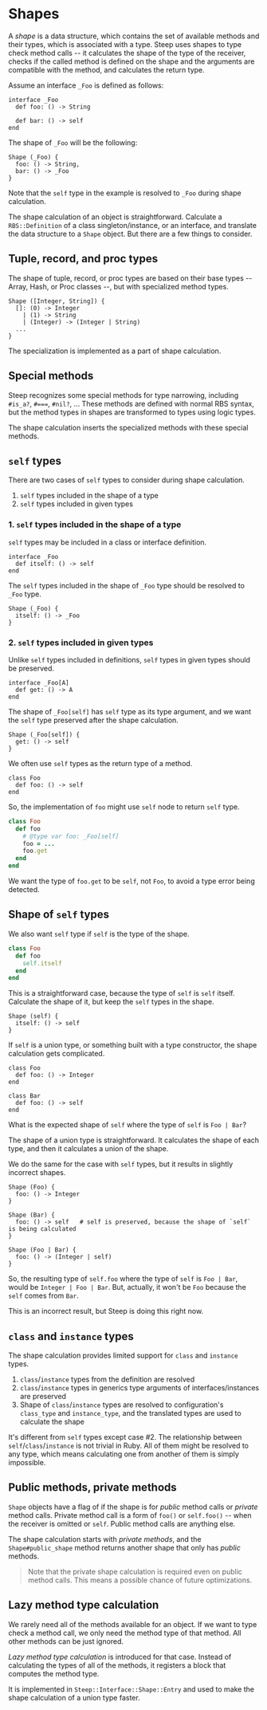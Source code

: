 # Shapes

A *shape* is a data structure, which contains the set of available methods and their types, which is associated with a type. Steep uses shapes to type check method calls -- it calculates the shape of the type of the receiver, checks if the called method is defined on the shape and the arguments are compatible with the method, and calculates the return type.

Assume an interface `_Foo` is defined as follows:

```rbs
interface _Foo
  def foo: () -> String

  def bar: () -> self
end
```

The shape of `_Foo` will be the following:

```
Shape (_Foo) {
  foo: () -> String,
  bar: () -> _Foo
}
```

Note that the `self` type in the example is resolved to `_Foo` during shape calculation.

The shape calculation of an object is straightforward. Calculate a `RBS::Definition` of a class singleton/instance, or an interface, and translate the data structure to a `Shape` object. But there are a few things to consider.

## Tuple, record, and proc types

The shape of tuple, record, or proc types are based on their base types -- Array, Hash, or Proc classes --, but with specialized method types.

```
Shape ([Integer, String]) {
  []: (0) -> Integer
    | (1) -> String
    | (Integer) -> (Integer | String)
  ...
}
```

The specialization is implemented as a part of shape calculation.

## Special methods

Steep recognizes some special methods for type narrowing, including `#is_a?`, `#===`, `#nil?`, ... These methods are defined with normal RBS syntax, but the method types in shapes are transformed to types using logic types.

The shape calculation inserts the specialized methods with these special methods.

## `self` types

There are two cases of `self` types to consider during shape calculation.

1. `self` types included in the shape of a type
2. `self` types included in given types

### 1. `self` types included in the shape of a type

`self` types may be included in a class or interface definition.

```rbs
interface _Foo
  def itself: () -> self
end
```

The `self` types included in the shape of `_Foo` type should be resolved to `_Foo` type.

```
Shape (_Foo) {
  itself: () -> _Foo
}
```

### 2. `self` types included in given types

Unlike `self` types included in definitions, `self` types in given types should be preserved.

```rbs
interface _Foo[A]
  def get: () -> A
end
```

The shape of `_Foo[self]` has `self` type as its type argument, and we want the `self` type preserved after the shape calculation.

```
Shape (_Foo[self]) {
  get: () -> self
}
```

We often use `self` types as the return type of a method.

```rbs
class Foo
  def foo: () -> self
end
```

So, the implementation of `foo` might use `self` node to return `self` type.

```rb
class Foo
  def foo
    # @type var foo: _Foo[self]
    foo = ...
    foo.get
  end
end
```

We want the type of `foo.get` to be `self`, not `Foo`, to avoid a type error being detected.

## Shape of `self` types

We also want `self` type if `self` is the type of the shape.

```rb
class Foo
  def foo
    self.itself
  end
end
```

This is a straightforward case, because the type of `self` is `self` itself. Calculate the shape of it, but keep the `self` types in the shape.

```
Shape (self) {
  itself: () -> self
}
```

If `self` is a union type, or something built with a type constructor, the shape calculation gets complicated.

```rbs
class Foo
  def foo: () -> Integer
end

class Bar
  def foo: () -> self
end
```

What is the expected shape of `self` where the type of `self` is `Foo | Bar`?

The shape of a union type is straightforward. It calculates the shape of each type, and then it calculates a union of the shape.

We do the same for the case with `self` types, but it results in slightly incorrect shapes.

```
Shape (Foo) {
  foo: () -> Integer
}

Shape (Bar) {
  foo: () -> self   # self is preserved, because the shape of `self` is being calculated
}

Shape (Foo | Bar) {
  foo: () -> (Integer | self)
}
```

So, the resulting type of `self.foo` where the type of `self` is `Foo | Bar`, would be `Integer | Foo | Bar`. But, actually, it won't be `Foo` because the `self` comes from `Bar`.

This is an incorrect result, but Steep is doing this right now.

## `class` and `instance` types

The shape calculation provides limited support for `class` and `instance` types.

1. `class`/`instance` types from the definition are resolved
2. `class`/`instance` types in generics type arguments of interfaces/instances are preserved
3. Shape of `class`/`instance` types are resolved to configuration's `class_type` and `instance_type`, and the translated types are used to calculate the shape

It's different from `self` types except case #2. The relationship between `self`/`class`/`instance` is not trivial in Ruby. All of them might be resolved to any type, which means calculating one from another of them is simply impossible.

## Public methods, private methods

`Shape` objects have a flag of if the shape is for *public* method calls or *private* method calls. Private method call is a form of `foo()` or `self.foo()` -- when the receiver is omitted or `self`. Public method calls are anything else.

The shape calculation starts with *private methods*, and the `Shape#public_shape` method returns another shape that only has *public* methods.

> Note that the private shape calculation is required even on public method calls. This means a possible chance of future optimizations.

## Lazy method type calculation

We rarely need all of the methods available for an object. If we want to type check a method call, we only need the method type of that method. All other methods can be just ignored.

*Lazy method type calculation* is introduced for that case. Instead of calculating the types of all of the methods, it registers a block that computes the method type.

It is implemented in `Steep::Interface::Shape::Entry` and used to make the shape calculation of a union type faster.
